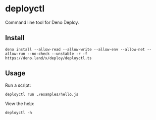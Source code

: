 # deployctl

Command line tool for Deno Deploy.

## Install

```shell
deno install --allow-read --allow-write --allow-env --allow-net --allow-run --no-check --unstable -r -f https://deno.land/x/deploy/deployctl.ts
```

## Usage

Run a script:

```shell
deployctl run ./examples/hello.js
```

View the help:

```shell
deployctl -h
```
